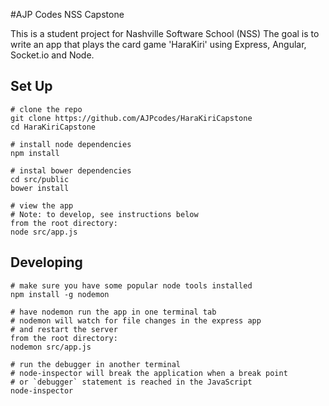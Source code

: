 #AJP Codes NSS Capstone

This is a student project for Nashville Software School (NSS)
The goal is to write an app that plays the card game 'HaraKiri' using Express, Angular, Socket.io and Node.



## Set Up
```
# clone the repo
git clone https://github.com/AJPcodes/HaraKiriCapstone
cd HaraKiriCapstone

# install node dependencies
npm install

# instal bower dependencies
cd src/public
bower install

# view the app
# Note: to develop, see instructions below
from the root directory:
node src/app.js
```

## Developing
```
# make sure you have some popular node tools installed
npm install -g nodemon

# have nodemon run the app in one terminal tab
# nodemon will watch for file changes in the express app
# and restart the server
from the root directory:
nodemon src/app.js

# run the debugger in another terminal
# node-inspector will break the application when a break point
# or `debugger` statement is reached in the JavaScript
node-inspector
```
